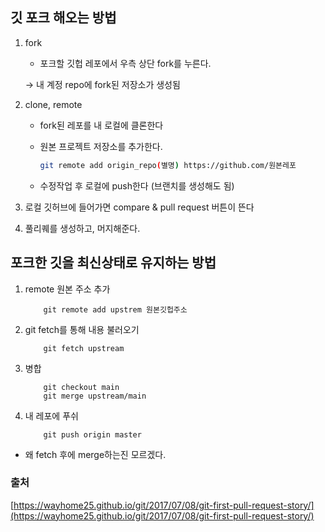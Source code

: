 ## 깃 포크 해오는 방법
1. fork
    - 포크할 깃헙 레포에서 우측 상단 fork를 누른다.

    → 내 계정 repo에 fork된 저장소가 생성됨

2. clone, remote
    - fork된 레포를 내 로컬에 클론한다
    - 원본 프로젝트 저장소를 추가한다.

        ```bash
        git remote add origin_repo(별명) https://github.com/원본레포
        ```

    - 수정작업 후 로컬에 push한다 (브랜치를 생성해도 됨)
3. 로컬 깃허브에 들어가면 compare & pull request 버튼이 뜬다
4. 풀리퀘를 생성하고, 머지해준다.

## 포크한 깃을 최신상태로 유지하는 방법

1. remote 원본 주소 추가
    ```shell
        git remote add upstrem 원본깃헙주소
    ```
2. git fetch를 통해 내용 불러오기
    ```shell
        git fetch upstream
    ```
3. 병합
    ```shell
        git checkout main
        git merge upstream/main
    ```
4. 내 레포에 푸쉬
    ```
        git push origin master
    ```
 - 왜 fetch 후에 merge하는진 모르겠다.
### 출처

[https://wayhome25.github.io/git/2017/07/08/git-first-pull-request-story/](https://wayhome25.github.io/git/2017/07/08/git-first-pull-request-story/)

